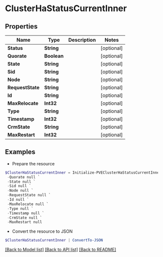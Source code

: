 # ClusterHaStatusCurrentInner
## Properties

Name | Type | Description | Notes
------------ | ------------- | ------------- | -------------
**Status** | **String** |  | [optional] 
**Quorate** | **Boolean** |  | [optional] 
**State** | **String** |  | [optional] 
**Sid** | **String** |  | [optional] 
**Node** | **String** |  | [optional] 
**RequestState** | **String** |  | [optional] 
**Id** | **String** |  | [optional] 
**MaxRelocate** | **Int32** |  | [optional] 
**Type** | **String** |  | [optional] 
**Timestamp** | **Int32** |  | [optional] 
**CrmState** | **String** |  | [optional] 
**MaxRestart** | **Int32** |  | [optional] 

## Examples

- Prepare the resource
```powershell
$ClusterHaStatusCurrentInner = Initialize-PVEClusterHaStatusCurrentInner  -Status null `
 -Quorate null `
 -State null `
 -Sid null `
 -Node null `
 -RequestState null `
 -Id null `
 -MaxRelocate null `
 -Type null `
 -Timestamp null `
 -CrmState null `
 -MaxRestart null
```

- Convert the resource to JSON
```powershell
$ClusterHaStatusCurrentInner | ConvertTo-JSON
```

[[Back to Model list]](../README.md#documentation-for-models) [[Back to API list]](../README.md#documentation-for-api-endpoints) [[Back to README]](../README.md)

